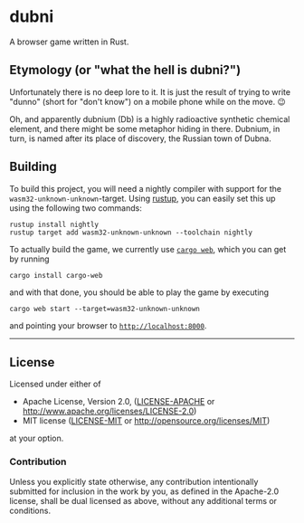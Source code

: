 dubni
=====

A browser game written in Rust.

Etymology (or "what the hell is dubni?")
----------------------------------------

Unfortunately there is no deep lore to it. It is just the result of trying
to write "dunno" (short for "don't know") on a mobile phone while on the move.
:wink:

Oh, and apparently dubnium (Db) is a highly radioactive synthetic
chemical element, and there might be some metaphor hiding in there.
Dubnium, in turn, is named after its place of discovery,
the Russian town of Dubna.

Building
--------

To build this project, you will need a nightly compiler
with support for the `wasm32-unknown-unknown`-target.
Using [rustup](https://www.rustup.rs/),
you can easily set this up using the following two commands:

    rustup install nightly
    rustup target add wasm32-unknown-unknown --toolchain nightly

To actually build the game,
we currently use [`cargo web`](https://github.com/koute/cargo-web),
which you can get by running

    cargo install cargo-web

and with that done, you should be able to play the game by executing

    cargo web start --target=wasm32-unknown-unknown

and pointing your browser to [`http://localhost:8000`](http://localhost:8000).

---

## License

Licensed under either of

 * Apache License, Version 2.0, ([LICENSE-APACHE](LICENSE-APACHE) or http://www.apache.org/licenses/LICENSE-2.0)
 * MIT license ([LICENSE-MIT](LICENSE-MIT) or http://opensource.org/licenses/MIT)

at your option.

### Contribution

Unless you explicitly state otherwise, any contribution intentionally submitted
for inclusion in the work by you, as defined in the Apache-2.0 license, shall
be dual licensed as above, without any additional terms or conditions.
